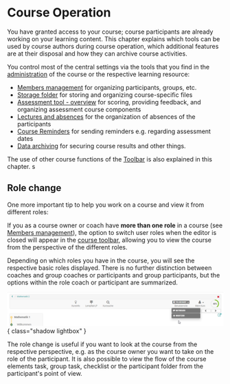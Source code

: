 # Course Operation

You have granted access to your course; course participants are already working on your learning content. This chapter explains which tools can be used by course authors during course operation, which additional features are at their disposal and how they can archive course activities. 

You control most of the central settings via the tools that you find in the [administration](Using_Course_Tools.md) of the course or the respective learning resource:

 * [Members management](Members_management.md) for organizing participants, groups, etc.
 * [Storage folder](Storage_folder.md) for storing and organizing course-specific files
 * [Assessment tool - overview](Assessment_tool_overview.md) for scoring, providing feedback, and organizing assessment course components 
 * [Lectures and absences](Lectures_and_absences.md) for the organization of absences of the participants
 * [Course Reminders](Course_Reminders.md) for sending reminders e.g. regarding assessment dates
 * [Data archiving](Data_archiving.md) for securing course results and other things.

The use of other course functions of the [Toolbar](Using_Additional_Course_Features.md) is also explained in this chapter.
s
## Role change

One more important tip to help you work on a course and view it from different roles: 

If you as a course owner or coach have **more than one role** in a course (see [Members management](Members_management.md)), the option to switch user roles when the editor is closed will appear in the [course toolbar](../learningresources/Using_Additional_Course_Features.md), allowing you to view the course from the perspective of the different roles. 

Depending on which roles you have in the course, you will see the respective basic roles displayed. There is no further distinction between coaches and group coaches or participants and group participants, but the options within the role coach or participant are summarized.

![In course role change](assets/Rollenwechsel.png){ class="shadow lightbox" }

The role change is useful if you want to look at the course from the respective perspective, e.g. as the course owner you want to take on the role of the participant. It is also possible to view the flow of the course elements task, group task, checklist or the participant folder from the participant's point of view.

